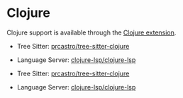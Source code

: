 # Clojure

Clojure support is available through the [Clojure extension](https://github.com/zed-industries/zed/tree/main/extensions/clojure).

- Tree Sitter: [prcastro/tree-sitter-clojure](https://github.com/prcastro/tree-sitter-clojure)
- Language Server: [clojure-lsp/clojure-lsp](https://github.com/clojure-lsp/clojure-lsp)

- Tree Sitter: [prcastro/tree-sitter-clojure](https://github.com/prcastro/tree-sitter-clojure)
- Language Server: [clojure-lsp/clojure-lsp](https://github.com/clojure-lsp/clojure-lsp)

<!--
TBD: Add some Clojure Docs
-->
